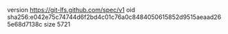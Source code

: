 version https://git-lfs.github.com/spec/v1
oid sha256:e042e75c74744d6f2bd4c01c76a0c8484050615852d9515aeaad265e68d7138c
size 5721
